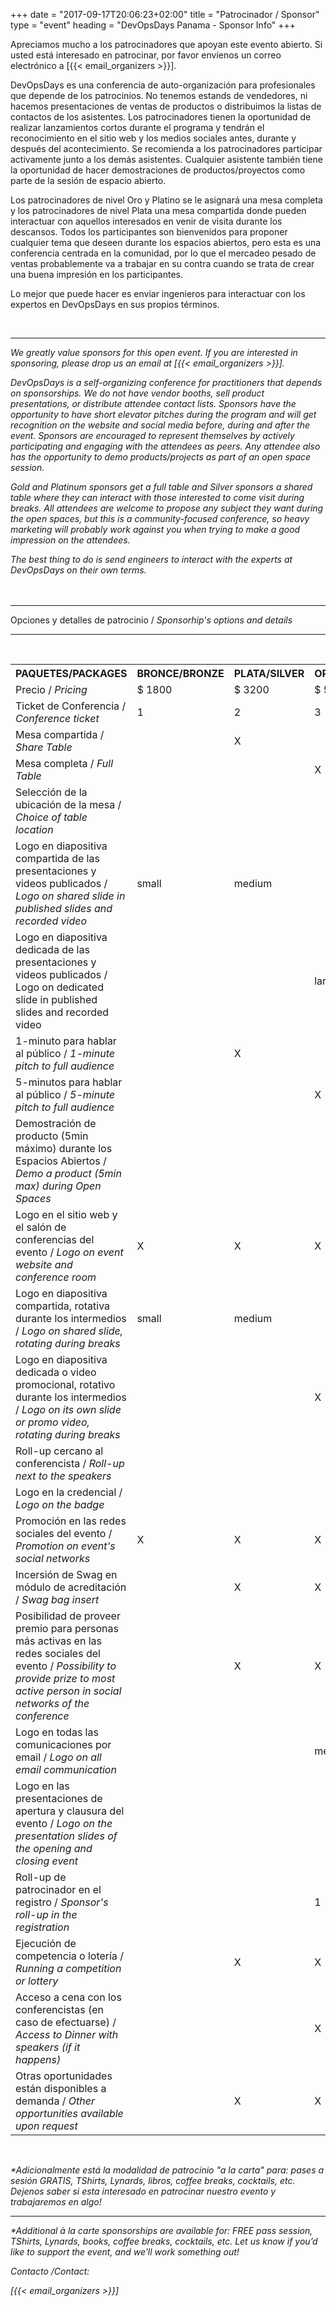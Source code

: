 +++
date = "2017-09-17T20:06:23+02:00"
title = "Patrocinador / Sponsor"
type = "event"
heading = "DevOpsDays Panama - Sponsor Info"
+++

<!-- <style type="text/css">
.tg  {border-collapse:collapse;border-spacing:0;border:none;}
.tg td{font-size:14px;padding:5px 5px;border-style:solid;border-width:2px;border-color:#ffffff;overflow:hidden;word-break:normal;}
.tg th{font-size:14px;font-weight:normal;padding:5px 5px;border-style:solid;border-color:#ffffff;border-width:2px;overflow:hidden;word-break:normal;}
.tg .tg-y49x{background-color:#cb0000;color:#ffffff;vertical-align:top}
.tg .tg-b44r{background-color:#cbcefb;vertical-align:top}
.tg .tg-yzt1{background-color:#efefef;vertical-align:top}
.tg .tg-mmvm{font-weight:bold;background-color:#cb0000;color:#ffffff;text-align:center;vertical-align:top}
.tg .tg-n100{background-color:#a0096b;vertical-align:top}
.tg .tg-i9b1{background-color:#fe996b;vertical-align:top}
.tg .tg-mtwr{background-color:#bbdaff;vertical-align:top}
.tg .tg-c7c7{font-weight:bold;background-color:#cfcfcf}
.tg .tg-h7od{background-color:#cb0000;color:#ffffff;text-align:center;vertical-align:top}
.tg .tg-yw4l{vertical-align:top}
.tg .tg-93t1{background-color:#68cbd0;vertical-align:top}
.tg .sold-out {text-decoration: line-through; color: #ccc; }
</style> -->

<p>Apreciamos mucho a los patrocinadores que apoyan este evento abierto. Si usted está interesado en patrocinar, por favor envíenos un correo electrónico a [{{< email_organizers >}}].</p>

DevOpsDays es una conferencia de auto-organización para profesionales que depende de los patrocinios. No tenemos estands de vendedores, ni hacemos presentaciones de ventas de productos o distribuimos la listas de contactos de los asistentes. Los patrocinadores tienen la oportunidad de realizar lanzamientos cortos durante el programa y tendrán el reconocimiento en el sitio web y los medios sociales antes, durante y después del acontecimiento. Se recomienda a los patrocinadores participar activamente junto a los demás asistentes. Cualquier asistente también tiene la oportunidad de hacer demostraciones de productos/proyectos como parte de la sesión de espacio abierto.

Los patrocinadores de nivel Oro y Platino se le asignará una mesa completa y los  patrocinadores de nivel Plata una mesa compartida donde pueden interactuar con aquellos interesados en venir de visita durante los descansos. Todos los participantes son bienvenidos para proponer cualquier tema que deseen durante los espacios abiertos, pero esta es una conferencia centrada en la comunidad, por lo que el mercadeo pesado de ventas probablemente va a trabajar en su contra cuando se trata de crear una buena impresión en los participantes.

Lo mejor que puede hacer es enviar ingenieros para interactuar con los expertos en DevOpsDays en sus propios términos.

<br>
<hr>

<p><i>We greatly value sponsors for this open event.  If you are interested in sponsoring, please drop us an email at [{{< email_organizers >}}].</i></p>

<i>DevOpsDays is a self-organizing conference for practitioners that depends on sponsorships. We do not have vendor booths, sell product presentations, or distribute attendee contact lists. Sponsors have the opportunity to have short elevator pitches during the program and will get recognition on the website and social media before, during and after the event. Sponsors are encouraged to represent themselves by actively participating and engaging with the attendees as peers. Any attendee also has the opportunity to demo products/projects as part of an open space session.

Gold and Platinum sponsors get a full table and Silver sponsors a shared table where they can interact with those interested to come visit during breaks. All attendees are welcome to propose any subject they want during the open spaces, but this is a community-focused conference, so heavy marketing will probably work against you when trying to make a good impression on the attendees.

The best thing to do is send engineers to interact with the experts at DevOpsDays on their own terms.</i>
<br>
<br>
<br>
<hr/>
Opciones y detalles de patrocinio /<i> Sponsorhip's options and details 
<hr/>

</br>

<table class="tg">
  <tr>
    <th class="tg-c7c7" rowspan="1">PAQUETES/PACKAGES</th>
    <th class="tg-mmvm">BRONCE/BRONZE</th>
    <th class="tg-mmvm">PLATA/SILVER</th>
    <th class="tg-mmvm">ORO/GOLD<br></th>
    <th class="tg-mmvm">PLATINO/PLATINUM<br></th>
  </tr>
  <tr>
    <td class="tg-yzt1">Precio / <i>Pricing</i></td>
    <td class="tg-mmvm">$ 1800</td>
    <td class="tg-mmvm">$ 3200</td>
    <td class="tg-mmvm">$ 5000</td>
    <td class="tg-mmvm">$ 10000</td>
  </tr>
  <tr>
    <td class="tg-yzt1">Ticket de Conferencia / <i>Conference ticket</i></td>
    <td class="tg-n100">1</td>
    <td class="tg-mtwr">2</td>
    <td class="tg-b44r">3</td>
    <td class="tg-i9b1">6</td>
  </tr>
  <tr>
    <td class="tg-yzt1">Mesa compartida / <i>Share Table</i></td>
    <td class="tg-n100"></td>
    <td class="tg-mtwr">X</td>
    <td class="tg-b44r"></td>
    <td class="tg-i9b1"></td>
  </tr>
  <tr>
    <td class="tg-yzt1">Mesa completa / <i>Full Table</i></td>
    <td class="tg-n100"></td>
    <td class="tg-mtwr"></td>
    <td class="tg-b44r">X</td>
    <td class="tg-i9b1">X</td>
  </tr>
  <tr>
    <td class="tg-yzt1">Selección de la ubicación de la mesa / <i>Choice of table location</i></td>
    <td class="tg-n100"></td>
    <td class="tg-mtwr"></td>
    <td class="tg-b44r"></td>
    <td class="tg-i9b1">X</td>
  </tr>
  <tr>
    <td class="tg-yzt1">Logo en  diapositiva compartida de las presentaciones y videos publicados /<i> Logo on shared slide in published slides and recorded video</i></td>
    <td class="tg-n100">small</td>
    <td class="tg-mtwr">medium</td>
    <td class="tg-b44r"></td>
    <td class="tg-i9b1"></td>
  </tr>
  <tr>
    <td class="tg-yzt1">Logo en diapositiva dedicada de las presentaciones y videos publicados / </>Logo on dedicated slide in published slides and recorded video</i></td>
    <td class="tg-n100"></td>
    <td class="tg-mtwr"></td>
    <td class="tg-b44r">large</td>
    <td class="tg-i9b1">large</td>
  </tr>
  <tr>
      <td class="tg-yzt1">1-minuto para hablar al público / <i>1-minute pitch to full audience</i></td>
      <td class="tg-n100"></td>
      <td class="tg-mtwr">X</td>
      <td class="tg-b44r"></td>
      <td class="tg-i9b1"></td>
  </tr>
  <tr>
      <td class="tg-yzt1">5-minutos para hablar al público / <i>5-minute pitch to full audience</i></td>
      <td class="tg-n100"></td>
      <td class="tg-mtwr"></td>
      <td class="tg-b44r">X</td>
      <td class="tg-i9b1">X</td>
  </tr>
  <tr>
      <td class="tg-yzt1">Demostración de producto (5min máximo) durante los Espacios Abiertos / <i>Demo a product (5min max) during Open Spaces</i></td>
      <td class="tg-n100"></td>
      <td class="tg-mtwr"></td>
      <td class="tg-b44r"></td>
      <td class="tg-i9b1">X</td>
  </tr>
  <tr>
      <td class="tg-yzt1">Logo en el sitio web y el salón de conferencias del evento / <i>Logo on event website and conference room</i></td>
      <td class="tg-mtwr">X</td>
      <td class="tg-mtwr">X</td>
      <td class="tg-b44r">X</td>
      <td class="tg-i9b1">X</td>
  </tr>
  <tr>
      <td class="tg-yzt1">Logo en diapositiva compartida, rotativa durante los intermedios / <i>Logo on shared slide, rotating during breaks</i></td>
      <td class="tg-n100">small</td>
      <td class="tg-mtwr">medium</td>
      <td class="tg-b44r"></td>
      <td class="tg-i9b1"></td>
  </tr>
  <tr>
    <td class="tg-yzt1">Logo en diapositiva dedicada o video promocional, rotativo durante los intermedios / <i>Logo on its own slide or promo video, rotating during breaks</i></td>
    <td class="tg-n100"></td>
    <td class="tg-yw4l"></td>
    <td class="tg-yw4l">X</td>
    <td class="tg-i9b1">X</td>
  </tr>
  <tr>
    <td class="tg-yzt1">Roll-up cercano al conferencista / <i>Roll-up next to the speakers</i></td>
    <td class="tg-n100"></td>
    <td class="tg-yw4l"></td>
    <td class="tg-yw4l"></td>
    <td class="tg-i9b1">X</td>
  </tr>
  <tr>
    <td class="tg-yzt1">Logo en la credencial / <i>Logo on the badge</i></td>
    <td class="tg-n100"></td>
    <td class="tg-yw4l"></td>
    <td class="tg-yw4l"></td>
    <td class="tg-i9b1">X</td>
  </tr>
  <tr>
    <td class="tg-yzt1">Promoción en las redes sociales del evento / <i>Promotion on event's social networks</i></td>
    <td class="tg-n100">X</td>
    <td class="tg-mtwr">X</td>
    <td class="tg-b44r">X</td>
    <td class="tg-i9b1">X</td>
  </tr>
  <tr>
    <td class="tg-yzt1">Incersión de Swag en módulo de acreditación / <i>Swag bag insert</i></td>
    <td class="tg-n100"></td>
    <td class="tg-mtwr">X</td>
    <td class="tg-b44r">X</td>
    <td class="tg-i9b1">X</td>
  </tr>
  <tr>
    <td class="tg-yzt1">Posibilidad de proveer premio para personas más activas en las <br>redes sociales del evento / <i>Possibility to provide prize to most active person in social<br>networks of the conference</i></td>
    <td class="tg-n100"></td>
    <td class="tg-mtwr">X</td>
    <td class="tg-b44r">X</td>
    <td class="tg-i9b1">X</td>
  </tr>
  <tr>
    <td class="tg-yzt1">Logo en todas las comunicaciones por email / <i>Logo on all email communication</i></td>
    <td class="tg-n100"></td>
    <td class="tg-yw4l"></td>
    <td class="tg-b44r">medium</td>
    <td class="tg-i9b1">large</td>
  </tr>
  <tr>
    <td class="tg-yzt1">Logo en las presentaciones de apertura y clausura del evento / <i>Logo on the presentation slides of the opening and closing event</i></td>
    <td class="tg-n100"></td>
    <td class="tg-yw4l"></td>
    <td class="tg-b44r"></td>
    <td class="tg-i9b1">X</td>
  </tr>
  <tr>
    <td class="tg-yzt1">Roll-up de patrocinador en el registro / <i>Sponsor's roll-up in the registration</i></td>
    <td class="tg-n100"></td>
    <td class="tg-yw4l"></td>
    <td class="tg-b44r">1</td>
    <td class="tg-i9b1">2</td>
  </tr>
  <tr>
    <td class="tg-yzt1">Ejecución de competencia o lotería / <i>Running a competition or lottery</i></td>
    <td class="tg-n100"></td>
    <td class="tg-yw4l">X</td>
    <td class="tg-b44r">X</td>
    <td class="tg-i9b1">X</td>
  </tr>
  <tr>
    <td class="tg-yzt1">Acceso a cena con los conferencistas (en caso de efectuarse) / <i>Access to Dinner with speakers (if it happens)</i></td>
    <td class="tg-n100"></td>
    <td class="tg-yw4l"></td>
    <td class="tg-b44r">X</td>
    <td class="tg-i9b1">X</td>
  </tr>
  <tr>
    <td class="tg-yzt1">Otras oportunidades  están disponibles a demanda / <i>Other opportunities available upon request</i></td>
    <td class="tg-mtwr"></td>
    <td class="tg-mtwr">X</td>
    <td class="tg-b44r">X</td>
    <td class="tg-i9b1">X</td>
  </tr>

</table>

</br>

*Adicionalmente está la modalidad de patrocinio "a la carta" para: pases a sesión GRATIS, TShirts, Lynards, libros, coffee breaks, cocktails, etc. Dejenos saber si esta interesado en patrocinar nuestro evento y trabajaremos en algo!
<hr>
<i>*Additional à la carte sponsorships are available for: FREE pass
session, TShirts, Lynards, books, coffee breaks, cocktails, etc. Let us know if you’d like
to support the event, and we’ll work something out!
<i>

Contacto /<i>Contact</i>: <p>[{{< email_organizers >}}]</p>

